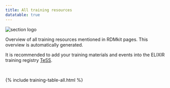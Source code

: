 ```yaml
---
title: All training resources
datatable: true
---
```


<img class="section-image ms-4 mb-4" src="{{ '/assets/img/education.svg' | relative_url }}" alt="section logo" >

Overview of all training resources mentioned in RDMkit pages. This overview is automatically generated.

It is recommended to add your training materials and events into the ELIXIR training registry [TeSS](https://tess.elixir-europe.org/).

<br>

{% include training-table-all.html %}
